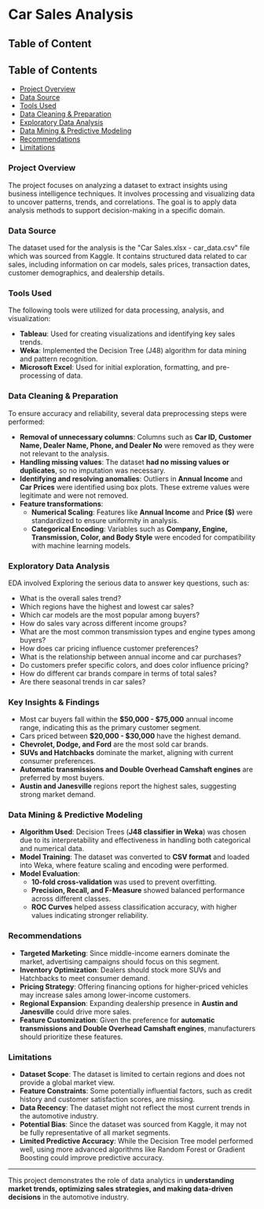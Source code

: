 # Car Sales Analysis

## Table of Content

## Table of Contents
- [Project Overview](#project-overview)
- [Data Source](#data-source)
- [Tools Used](#tools-used)
- [Data Cleaning & Preparation](#data-cleaning--preparation)
- [Exploratory Data Analysis](#exploratory-data-analysis)
- [Data Mining & Predictive Modeling](#data-mining--predictive-modeling)
- [Recommendations](#recommendations)
- [Limitations](#limitations)

### Project Overview
The project focuses on analyzing a dataset to extract insights using business intelligence techniques. It involves processing and visualizing data to uncover patterns, trends, and correlations. The goal is to apply data analysis methods to support decision-making in a specific domain.

### Data Source
The dataset used for the analysis is the "Car Sales.xlsx - car_data.csv" file which was sourced from Kaggle. It contains structured data related to car sales, including information on car models, sales prices, transaction dates, customer demographics, and dealership details. 

### Tools Used
The following tools were utilized for data processing, analysis, and visualization:
- **Tableau**: Used for creating visualizations and identifying key sales trends.
- **Weka**: Implemented the Decision Tree (J48) algorithm for data mining and pattern recognition.
- **Microsoft Excel**: Used for initial exploration, formatting, and pre-processing of data.

### Data Cleaning & Preparation
To ensure accuracy and reliability, several data preprocessing steps were performed:
- **Removal of unnecessary columns**: Columns such as **Car ID, Customer Name, Dealer Name, Phone, and Dealer No** were removed as they were not relevant to the analysis.
- **Handling missing values**: The dataset **had no missing values or duplicates**, so no imputation was necessary.
- **Identifying and resolving anomalies**: Outliers in **Annual Income** and **Car Prices** were identified using box plots. These extreme values were legitimate and were not removed.
- **Feature transformations**:
  - **Numerical Scaling**: Features like **Annual Income** and **Price ($)** were standardized to ensure uniformity in analysis.
  - **Categorical Encoding**: Variables such as **Company, Engine, Transmission, Color, and Body Style** were encoded for compatibility with machine learning models.
 
### Exploratory Data Analysis

EDA involved Exploring the serious data to answer key questions, such as:
- What is the overall sales trend?
- Which regions have the highest and lowest car sales?
- Which car models are the most popular among buyers?
- How do sales vary across different income groups?
- What are the most common transmission types and engine types among buyers?
- How does car pricing influence customer preferences?
- What is the relationship between annual income and car purchases?
- Do customers prefer specific colors, and does color influence pricing?
- How do different car brands compare in terms of total sales?
- Are there seasonal trends in car sales?

### Key Insights & Findings
- Most car buyers fall within the **$50,000 - $75,000** annual income range, indicating this as the primary customer segment.
- Cars priced between **$20,000 - $30,000** have the highest demand.
- **Chevrolet, Dodge, and Ford** are the most sold car brands.
- **SUVs and Hatchbacks** dominate the market, aligning with current consumer preferences.
- **Automatic transmissions and Double Overhead Camshaft engines** are preferred by most buyers.
- **Austin and Janesville** regions report the highest sales, suggesting strong market demand.

### Data Mining & Predictive Modeling
- **Algorithm Used**: Decision Trees (**J48 classifier in Weka**) was chosen due to its interpretability and effectiveness in handling both categorical and numerical data.
- **Model Training**: The dataset was converted to **CSV format** and loaded into Weka, where feature scaling and encoding were performed.
- **Model Evaluation**: 
  - **10-fold cross-validation** was used to prevent overfitting.
  - **Precision, Recall, and F-Measure** showed balanced performance across different classes.
  - **ROC Curves** helped assess classification accuracy, with higher values indicating stronger reliability.

### Recommendations
- **Targeted Marketing**: Since middle-income earners dominate the market, advertising campaigns should focus on this segment.
- **Inventory Optimization**: Dealers should stock more SUVs and Hatchbacks to meet consumer demand.
- **Pricing Strategy**: Offering financing options for higher-priced vehicles may increase sales among lower-income customers.
- **Regional Expansion**: Expanding dealership presence in **Austin and Janesville** could drive more sales.
- **Feature Customization**: Given the preference for **automatic transmissions and Double Overhead Camshaft engines**, manufacturers should prioritize these features.

### Limitations
- **Dataset Scope**: The dataset is limited to certain regions and does not provide a global market view.
- **Feature Constraints**: Some potentially influential factors, such as credit history and customer satisfaction scores, are missing.
- **Data Recency**: The dataset might not reflect the most current trends in the automotive industry.
- **Potential Bias**: Since the dataset was sourced from Kaggle, it may not be fully representative of all market segments.
- **Limited Predictive Accuracy**: While the Decision Tree model performed well, using more advanced algorithms like Random Forest or Gradient Boosting could improve predictive accuracy.

---
This project demonstrates the role of data analytics in **understanding market trends, optimizing sales strategies, and making data-driven decisions** in the automotive industry.


